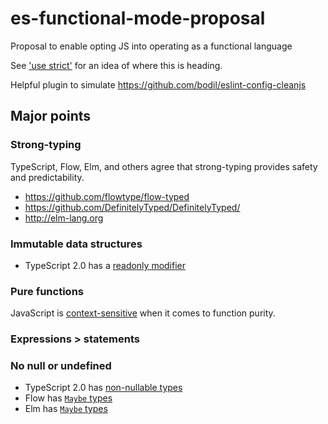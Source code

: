 # es-functional-mode-proposal
Proposal to enable opting JS into operating as a functional language

See ['use strict'](https://developer.mozilla.org/en-US/docs/Web/JavaScript/Reference/Strict_mode) for an idea of where this is heading.

Helpful plugin to simulate
https://github.com/bodil/eslint-config-cleanjs

## Major points

### Strong-typing
TypeScript, Flow, Elm, and others agree that strong-typing provides safety and predictability.

- https://github.com/flowtype/flow-typed
- https://github.com/DefinitelyTyped/DefinitelyTyped/
- http://elm-lang.org

### Immutable data structures
- TypeScript 2.0 has a [readonly modifier](https://blogs.msdn.microsoft.com/typescript/2016/09/22/announcing-typescript-2-0/#the-readonly-modifier)

### Pure functions
JavaScript is [context-sensitive](http://staltz.com/is-your-javascript-function-actually-pure.html) when it comes to function purity.

### Expressions > statements

### No null or undefined
- TypeScript 2.0 has [non-nullable types](https://blogs.msdn.microsoft.com/typescript/2016/09/22/announcing-typescript-2-0/#non-nullable-types)
- Flow has [`Maybe` types](https://flowtype.org/docs/nullable-types.html#_)
- Elm has [`Maybe` types](https://guide.elm-lang.org/error_handling/maybe.html)
